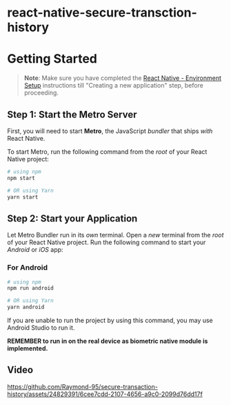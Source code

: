 # react-native-secure-transction-history


# Getting Started

>**Note**: Make sure you have completed the [React Native - Environment Setup](https://reactnative.dev/docs/environment-setup) instructions till "Creating a new application" step, before proceeding.

## Step 1: Start the Metro Server

First, you will need to start **Metro**, the JavaScript _bundler_ that ships _with_ React Native.

To start Metro, run the following command from the _root_ of your React Native project:

```bash
# using npm
npm start

# OR using Yarn
yarn start
```

## Step 2: Start your Application

Let Metro Bundler run in its _own_ terminal. Open a _new_ terminal from the _root_ of your React Native project. Run the following command to start your _Android_ or _iOS_ app:

### For Android

```bash
# using npm
npm run android

# OR using Yarn
yarn android
```

If you are unable to run the project by using this command, you may use Android Studio to run it.

**REMEMBER to run in on the real device as biometric native module is implemented.**

## Video

https://github.com/Raymond-95/secure-transaction-history/assets/24829391/6cee7cdd-2107-4656-a9c0-2099d76dd17f



